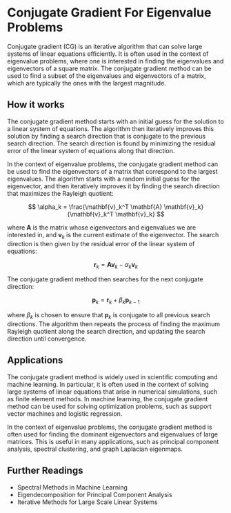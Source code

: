 # Conjugate Gradient For Eigenvalue Problems

Conjugate gradient (CG) is an iterative algorithm that can solve large systems of linear equations efficiently. It is often used in the context of eigenvalue problems, where one is interested in finding the eigenvalues and eigenvectors of a square matrix. The conjugate gradient method can be used to find a subset of the eigenvalues and eigenvectors of a matrix, which are typically the ones with the largest magnitude.

## How it works

The conjugate gradient method starts with an initial guess for the solution to a linear system of equations. The algorithm then iteratively improves this solution by finding a search direction that is conjugate to the previous search direction. The search direction is found by minimizing the residual error of the linear system of equations along that direction.

In the context of eigenvalue problems, the conjugate gradient method can be used to find the eigenvectors of a matrix that correspond to the largest eigenvalues. The algorithm starts with a random initial guess for the eigenvector, and then iteratively improves it by finding the search direction that maximizes the Rayleigh quotient:

$$
\alpha_k = \frac{\mathbf{v}_k^T \mathbf{A} \mathbf{v}_k}{\mathbf{v}_k^T \mathbf{v}_k}
$$

where $\mathbf{A}$ is the matrix whose eigenvectors and eigenvalues we are interested in, and $\mathbf{v}_k$ is the current estimate of the eigenvector. The search direction is then given by the residual error of the linear system of equations:

$$
\mathbf{r}_k = \mathbf{A} \mathbf{v}_k - \alpha_k \mathbf{v}_k
$$

The conjugate gradient method then searches for the next conjugate direction:

$$
\mathbf{p}_k = \mathbf{r}_k + \beta_k \mathbf{p}_{k-1}
$$

where $\beta_k$ is chosen to ensure that $\mathbf{p}_k$ is conjugate to all previous search directions. The algorithm then repeats the process of finding the maximum Rayleigh quotient along the search direction, and updating the search direction until convergence.

## Applications

The conjugate gradient method is widely used in scientific computing and machine learning. In particular, it is often used in the context of solving large systems of linear equations that arise in numerical simulations, such as finite element methods. In machine learning, the conjugate gradient method can be used for solving optimization problems, such as support vector machines and logistic regression.

In the context of eigenvalue problems, the conjugate gradient method is often used for finding the dominant eigenvectors and eigenvalues of large matrices. This is useful in many applications, such as principal component analysis, spectral clustering, and graph Laplacian eigenmaps.

## Further Readings

- Spectral Methods in Machine Learning
- Eigendecomposition for Principal Component Analysis
- Iterative Methods for Large Scale Linear Systems
